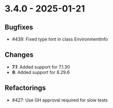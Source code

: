 # 3.4.0 - 2025-01-21

## Bugfixes

 - #439: Fixed type hint in class EnvironmentInfo

## Changes

 - **7.1**: Added support for 7.1.30
 - **8**: Added support for 8.29.6

## Refactorings

 - #427: Use GH approval required for slow tests

